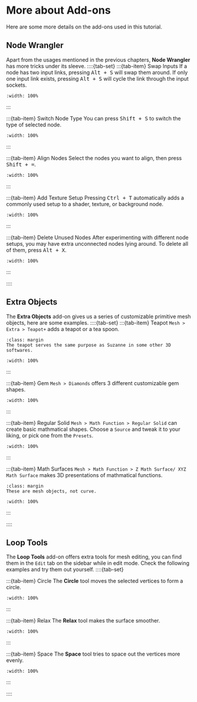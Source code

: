 # More about Add-ons
Here are some more details on the add-ons used in this tutorial.


## Node Wrangler
Apart from the usages mentioned in the previous chapters, **Node Wrangler** has more tricks under its sleeve.
::::{tab-set}
:::{tab-item} Swap Inputs
If a node has two input links, pressing <kbd>Alt + S</kbd> will swap them around. If only one input link exists, pressing <kbd>Alt + S</kbd> will cycle the link through the input sockets.
```{figure} ../../assets/extra/nw_input_swap.gif
:width: 100%
``` 
:::

:::{tab-item} Switch Node Type
You can press <kbd>Shift + S</kbd> to switch the type of selected node.
```{figure} ../../assets/extra/nw_type_swap.gif
:width: 100%
``` 
:::

:::{tab-item} Align Nodes
Select the nodes you want to align, then press <kbd>Shift + =</kbd>.
```{figure} ../../assets/extra/nw_node_align.gif
:width: 100%
``` 
:::

:::{tab-item} Add Texture Setup
Pressing <kbd>Ctrl + T</kbd> automatically adds a commonly used setup to a shader, texture, or background node.
```{figure} ../../assets/extra/nw_setup_add.gif
:width: 100%
``` 
:::

:::{tab-item} Delete Unused Nodes
After experimenting with different node setups, you may have extra unconnected nodes lying around. To delete all of them, press <kbd>Alt + X</kbd>.
```{figure} ../../assets/extra/nw_del_nodes.gif
:width: 100%
``` 
:::

::::

## Extra Objects
The **Extra Objects** add-on gives us a series of customizable primitive mesh objects, here are some examples.
::::{tab-set}
:::{tab-item} Teapot
`Mesh > Extra > Teapot+` adds a teapot or a tea spoon.
```{tip}
:class: margin
The teapot serves the same purpose as Suzanne in some other 3D softwares.
```
```{figure} ../../assets/extra/eo_teapot.gif
:width: 100%
``` 

:::

:::{tab-item} Gem
`Mesh > Diamonds` offers 3 different customizable gem shapes.
```{figure} ../../assets/extra/eo_gem.png
:width: 100%
``` 

:::

:::{tab-item} Regular Solid
`Mesh > Math Function > Regular Solid` can create basic mathmatical shapes. Choose a `Source` and tweak it to your liking, or pick one from the `Presets`.
```{figure} ../../assets/extra/eo_soild.gif
:width: 100%
``` 

:::

:::{tab-item} Math Surfaces
`Mesh > Math Function > Z Math Surface/ XYZ Math Surface` makes 3D presentations of mathmatical functions. 
```{tip}
:class: margin
These are mesh objects, not curve.
```
```{figure} ../../assets/extra/eo_math_surf.png
:width: 100%
``` 

:::



::::


## Loop Tools

The **Loop Tools** add-on offers extra tools for mesh editing, you can find them in the `Edit` tab on the sidebar while in edit mode. Check the following examples and try them out yourself.
::::{tab-set}

:::{tab-item} Circle
The **Circle** tool moves the selected vertices to form a circle.
```{figure} ../../assets/extra/lt_circle.gif
:width: 100%
``` 
:::

:::{tab-item} Relax
The **Relax** tool makes the surface smoother.
```{figure} ../../assets/extra/lt_relax.gif
:width: 100%
``` 
:::

:::{tab-item} Space
The **Space** tool tries to space out the vertices more evenly.
```{figure} ../../assets/extra/lt_space.gif
:width: 100%
``` 
:::


::::